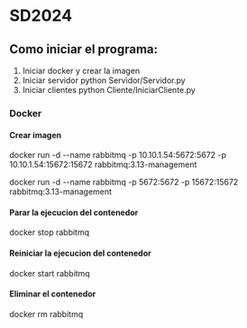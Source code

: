 # SD2024

## Como iniciar el programa:

1. Iniciar docker y crear la imagen
2. Iniciar servidor
     python Servidor/Servidor.py
3. Iniciar clientes
     python Cliente/IniciarCliente.py

### Docker

#### Crear imagen
docker run -d --name rabbitmq -p 10.10.1.54:5672:5672 -p 10.10.1.54:15672:15672 rabbitmq:3.13-management

docker run -d --name rabbitmq -p 5672:5672 -p 15672:15672 rabbitmq:3.13-management

#### Parar la ejecucion del contenedor
docker stop rabbitmq

#### Reiniciar la ejecucion del contenedor
docker start rabbitmq

#### Eliminar el contenedor
docker rm rabbitmq
